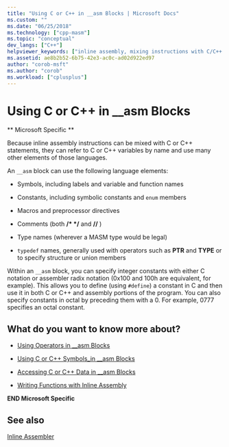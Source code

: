 ```yaml
---
title: "Using C or C++ in __asm Blocks | Microsoft Docs"
ms.custom: ""
ms.date: "06/25/2018"
ms.technology: ["cpp-masm"]
ms.topic: "conceptual"
dev_langs: ["C++"]
helpviewer_keywords: ["inline assembly, mixing instructions with C/C++ statements", "symbols, in __asm blocks", "macros, __asm blocks", "preprocessor directives, used in __asm blocks", "type names, used in __asm blocks", "preprocessor directives", "preprocessor, directives", "constants, in __asm blocks", "comments, in __asm blocks", "typedef names, used in __asm blocks", "__asm keyword [C++], C/C++ elements in"]
ms.assetid: ae8b2b52-6b75-42e3-ac0c-ad02d922ed97
author: "corob-msft"
ms.author: "corob"
ms.workload: ["cplusplus"]
---
```

# Using C or C++ in __asm Blocks

** Microsoft Specific **

Because inline assembly instructions can be mixed with C or C++ statements, they can refer to C or C++ variables by name and use many other elements of those languages.

An `__asm` block can use the following language elements:

- Symbols, including labels and variable and function names

- Constants, including symbolic constants and `enum` members

- Macros and preprocessor directives

- Comments (both __/\* \*/__ and __//__ )

- Type names (wherever a MASM type would be legal)

- `typedef` names, generally used with operators such as **PTR** and **TYPE** or to specify structure or union members

Within an `__asm` block, you can specify integer constants with either C notation or assembler radix notation (0x100 and 100h are equivalent, for example). This allows you to define (using `#define`) a constant in C and then use it in both C or C++ and assembly portions of the program. You can also specify constants in octal by preceding them with a 0. For example, 0777 specifies an octal constant.

## What do you want to know more about?

- [Using Operators in __asm Blocks](../../assembler/inline/using-operators-in-asm-blocks.md)

- [Using C or C++ Symbols_in __asm Blocks](../../assembler/inline/using-c-or-cpp-symbols-in-asm-blocks.md)

- [Accessing C or C++ Data in __asm Blocks](../../assembler/inline/accessing-c-or-cpp-data-in-asm-blocks.md)

- [Writing Functions with Inline Assembly](../../assembler/inline/writing-functions-with-inline-assembly.md)

**END Microsoft Specific**

## See also

[Inline Assembler](../../assembler/inline/inline-assembler.md)

